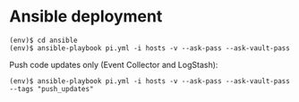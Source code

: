 # Ansible deployment

    (env)$ cd ansible
    (env)$ ansible-playbook pi.yml -i hosts -v --ask-pass --ask-vault-pass
        
Push code updates only (Event Collector and LogStash):

    (env)$ ansible-playbook pi.yml -i hosts -v --ask-pass --ask-vault-pass --tags "push_updates"
